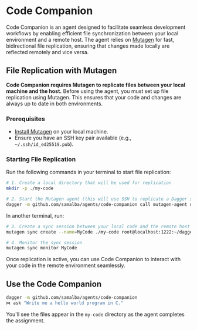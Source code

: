 # Code Companion

Code Companion is an agent designed to facilitate seamless development workflows by enabling efficient file synchronization between your local environment and a remote host. The agent relies on [Mutagen](https://mutagen.io/) for fast, bidirectional file replication, ensuring that changes made locally are reflected remotely and vice versa.

## File Replication with Mutagen

**Code Companion requires Mutagen to replicate files between your local machine and the host.** Before using the agent, you must set up file replication using Mutagen. This ensures that your code and changes are always up to date in both environments.

### Prerequisites
- [Install Mutagen](https://mutagen.io/documentation/introduction/installation) on your local machine.
- Ensure you have an SSH key pair available (e.g., `~/.ssh/id_ed25519.pub`).

### Starting File Replication

Run the following commands in your terminal to start file replication:

```sh
# 1. Create a local directory that will be used for replication
mkdir -p ./my-code

# 2. Start the Mutagen agent (this will use SSH to replicate a Dagger shared Cache volume)
dagger -m github.com/samalba/agents/code-companion call mutagen-agent up --authorized_keys ~/.ssh/id_ed25519.pub --ports 1222:22
```

In another terminal, run:

```sh
# 3. Create a sync session between your local code and the remote host
mutagen sync create --name=MyCode ./my-code root@localhost:1222:~/dagger

# 4. Monitor the sync session
mutagen sync monitor MyCode
```

Once replication is active, you can use Code Companion to interact with your code in the remote environment seamlessly.

## Use the Code Companion

```sh
dagger -m github.com/samalba/agents/code-companion
⋈ ask "Write me a hello world program in C."
```

You'll see the files appear in the `my-code` directory as the agent completes the assignment.
